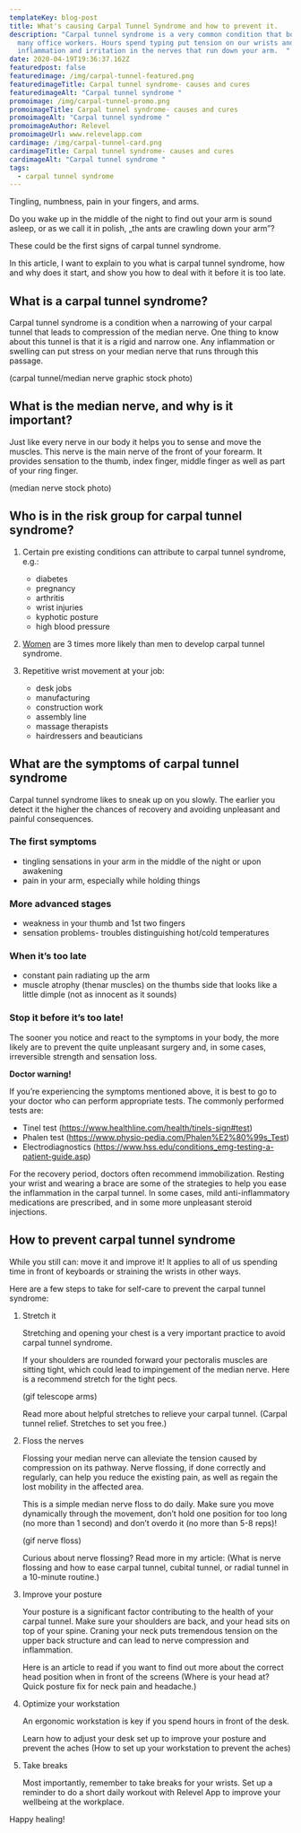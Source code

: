 ```yaml
---
templateKey: blog-post
title: What's causing Carpal Tunnel Syndrome and how to prevent it.
description: "Carpal tunnel syndrome is a very common condition that bothers
  many office workers. Hours spend typing put tension on our wrists and lead to
  inflammation and irritation in the nerves that run down your arm.  "
date: 2020-04-19T19:36:37.162Z
featuredpost: false
featuredimage: /img/carpal-tunnel-featured.png
featuredimageTitle: Carpal tunnel syndrome- causes and cures
featuredimageAlt: "Carpal tunnel syndrome "
promoimage: /img/carpal-tunnel-promo.png
promoimageTitle: Carpal tunnel syndrome- causes and cures
promoimageAlt: "Carpal tunnel syndrome "
promoimageAuthor: Relevel
promoimageUrl: www.relevelapp.com
cardimage: /img/carpal-tunnel-card.png
cardimageTitle: Carpal tunnel syndrome- causes and cures
cardimageAlt: "Carpal tunnel syndrome "
tags:
  - carpal tunnel syndrome
---
```

Tingling, numbness, pain in your fingers, and arms.

Do you wake up in the middle of the night to find out your arm is sound asleep, or as we call it in polish, „the ants are crawling down your arm”?

These could be the first signs of carpal tunnel syndrome.

In this article, I want to explain to you what is carpal tunnel syndrome, how and why does it start, and show you how to deal with it before it is too late.

## What is a carpal tunnel syndrome?

Carpal tunnel syndrome is a condition when a narrowing of your carpal tunnel that leads to compression of the median nerve. One thing to know about this tunnel is that it is a rigid and narrow one. Any inflammation or swelling can put stress on your median nerve that runs through this passage.

(carpal tunnel/median nerve graphic stock photo)

## What is the median nerve, and why is it important?

Just like every nerve in our body it helps you to sense and move the muscles. This nerve is the main nerve of the front of your forearm. It provides sensation to the thumb, index finger, middle finger as well as part of your ring finger.

(median nerve stock photo)

## Who is in the risk group for carpal tunnel syndrome?

1. Certain pre existing conditions can attribute to carpal tunnel syndrome, e.g.:

   * diabetes
   * pregnancy
   * arthritis
   * wrist injuries
   * kyphotic posture
   * high blood pressure
2. [Women](<1. https://www.ninds.nih.gov/Disorders/Patient-Caregiver-Education/Fact-Sheets/Carpal-Tunnel-Syndrome-Fact-Sheet>) are 3 times more likely than men to develop carpal tunnel syndrome.
3. Repetitive wrist movement at your job:

   * desk jobs
   * manufacturing
   * construction work
   * assembly line
   * massage therapists
   * hairdressers and beauticians

## What are the symptoms of carpal tunnel syndrome

Carpal tunnel syndrome likes to sneak up on you slowly. The earlier you detect it the higher the chances of recovery and avoiding unpleasant and painful consequences.

### The first symptoms

* tingling sensations in your arm in the middle of the night or upon awakening
* pain in your arm, especially while holding things

### More advanced stages

* weakness in your thumb and 1st two fingers
* sensation problems- troubles distinguishing hot/cold temperatures

### When it’s too late

* constant pain radiating up the arm
* muscle atrophy (thenar muscles) on the thumbs side that looks like a little dimple (not as innocent as it sounds)

### Stop it before it’s too late!

The sooner you notice and react to the symptoms in your body, the more likely are to prevent the quite unpleasant surgery and, in some cases, irreversible strength and sensation loss.

**Doctor warning!**

If you’re experiencing the symptoms mentioned above, it is best to go to your doctor who can perform appropriate tests. The commonly performed tests are:

* Tinel test (<https://www.healthline.com/health/tinels-sign#test>)
* Phalen test (https://www.physio-pedia.com/Phalen%E2%80%99s_Test)
* Electrodiagnostics (https://www.hss.edu/conditions_emg-testing-a-patient-guide.asp)

For the recovery period, doctors often recommend immobilization. Resting your wrist and wearing a brace are some of the strategies to help you ease the inflammation in the carpal tunnel. In some cases, mild anti-inflammatory medications are prescribed, and in some more unpleasant steroid injections.

## How to prevent carpal tunnel syndrome

While you still can: move it and improve it! It applies to all of us spending time in front of keyboards or straining the wrists in other ways.

Here are a few steps to take for self-care to prevent the carpal tunnel syndrome:

1. Stretch it

   Stretching and opening your chest is a very important practice to avoid carpal tunnel syndrome.

   If your shoulders are rounded forward your pectoralis muscles are sitting tight, which could lead to impingement of the median nerve. Here is a recommend stretch for the tight pecs.

   (gif telescope arms)

   Read more about helpful stretches to relieve your carpal tunnel. (Carpal tunnel relief. Stretches to set you free.)


2. Floss the nerves

   Flossing your median nerve can alleviate the tension caused by compression on its pathway. Nerve flossing, if done correctly and regularly, can help you reduce the existing pain, as well as regain the lost mobility in the affected area. 

   This is a simple median nerve floss to do daily. Make sure you move dynamically through the movement, don’t hold one position for too long (no more than 1 second) and don’t overdo it (no more than 5-8 reps)!

   (gif nerve floss)

   Curious about nerve flossing? Read more in my article: (What is nerve flossing and how to ease carpal tunnel, cubital tunnel, or radial tunnel in a 10-minute routine.)


3. Improve your posture

   Your posture is a significant factor contributing to the health of your carpal tunnel. Make sure your shoulders are back, and your head sits on top of your spine. Craning your neck puts tremendous tension on the upper back structure and can lead to nerve compression and inflammation.

   Here is an article to read if you want to find out more about the correct head position when in front of the screens (Where is your head at? Quick posture fix for neck pain and headache.)


4. Optimize your workstation

   An ergonomic workstation is key if you spend hours in front of the desk.

   Learn how to adjust your desk set up to improve your posture and prevent the aches (How to set up your workstation to prevent the aches)


5. Take breaks

   Most importantly, remember to take breaks for your wrists. Set up a reminder to do a short daily workout with Relevel App to improve your wellbeing at the workplace.

Happy healing!